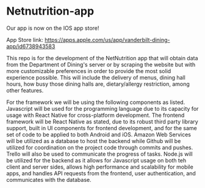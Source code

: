# Netnutrition-app

Our app is now on the IOS app store!

App Store link: 
https://apps.apple.com/us/app/vanderbilt-dining-app/id6738943583

This repo is for the development of the NetNutrition app that will obtain data
from the Department of Dining's server or by scraping the website but with
more customizable preferences in order to provide the most solid experience
possible. This will include the delivery of menus, dining hall hours, how busy
those dining halls are, dietary/allergy restriction, among other features.

For the framework we will be using the following components as listed.
Javascript will be used for the programming language due to its capacity for
usage with React Native for cross-platform development. The frontend framework
will be React Native as stated, due to its robust third party library support,
built in UI components for frontend development, and for the same set of code
to be applied to both Android and iOS. Amazon Web Services will be utilized as
a database to host the backend while Github will be utilized for coordination
on the project code through commits and pushes. Trello will also be used to 
communicate the progress of tasks. Node.js will be utilized for the backend as
it allows for Javascript usage on both teh client and server sides, allows high
performance and scalability for mobile apps, and handles API requests from the
frontend, user authentication, and communicates with the database.



